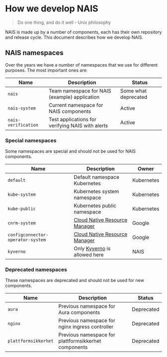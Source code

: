 # How we develop NAIS

> Do one thing, and do it well - Unix philosophy

NAIS is made up by a number of components, each has their own repository and release cycle. This document describes how we develop NAIS.

## NAIS namespaces

Over the years we have a number of namespaces that we use for different purposes. The most important ones are:

| Name | Description | Status |
| ---- | ----------- | ------ |
| `nais` | Team namespace for NAIS (example) application | Some what deprecated |
| `nais-system` | Current namespace for NAIS components | Active |
| `nais-verification` | Test applications for verifying NAIS with alerts | Active |

### Special namespaces

Some namespaces are special and should not be used for NAIS components.

| Name | Description | Owner |
| ---- | ----------- | ----- |
| `default` | Default namespace Kubernetes | Kubernetes |
| `kube-system` | Kubernetes system namespace | Kubernetes |
| `kube-public` | Kubernetes public namespace | Kubernetes |
| `cnrm-system` | [Cloud Native Resource Manager](https://cloud.google.com/config-connector/docs/overview) | Google |
| `configconnector-operator-system` | [Cloud Native Resource Manager](https://cloud.google.com/config-connector/docs/overview) | Google |
| `kyverno` | Only [Kyverno](https://kyverno.io/) is allowed here | NAIS |

### Deprecated namespaces

These namespaces are deprecated and should not be used for new components.

| Name | Description | Status |
| ---- | ----------- | ------ |
| `aura` | Previous namespace for Aura components | Deprecated |
| `nginx` | Previous namespace for nginx ingress controller | Deprecated |
| `plattformsikkerhet` | Previous namespace for plattformsikkerhet components | Deprecated |

